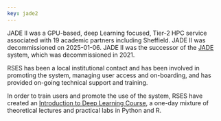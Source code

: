 ```yaml
---
key: jade2
---
```


JADE II was a GPU-based, deep Learning focused, Tier-2 HPC service associated with 19 academic partners including Sheffield.
JADE II was decommissioned on 2025-01-06.
JADE II was the successor of the [JADE](http://www.jade.ac.uk/) system, which was decommissioned in 2021.

RSES has been a local institutional contact and has been involved in
promoting the system,
managing user access and
on-boarding,
and has provided on-going technical support and training.

In order to train users and promote the use of the system,
RSES have created an [Introduction to Deep Learning Course](https://rses-dl-course.github.io/),
a one-day mixture of theoretical lectures and practical labs in Python and R.
